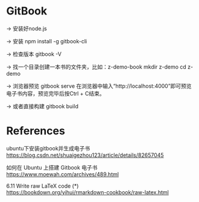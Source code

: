 # GitBook

-> 安装好node.js

-> 安装
npm install -g gitbook-cli

-> 检查版本
gitbook -V

-> 找一个目录创建一本书的文件夹，比如：z-demo-book
mkdir z-demo
cd z-demo

-> 浏览器预览
gitbook serve
在浏览器中输入“http://localhost:4000”即可预览电子书内容，预览完毕后按Ctrl + C结束。

-> 或者直接构建
gitbook build


# References
ubuntu下安装gitbook并生成电子书  
https://blog.csdn.net/shuaigezhou123/article/details/82657045

如何在 Ubuntu 上搭建 Gitbook 电子书  
https://www.moewah.com/archives/489.html

6.11 Write raw LaTeX code (*)  
https://bookdown.org/yihui/rmarkdown-cookbook/raw-latex.html